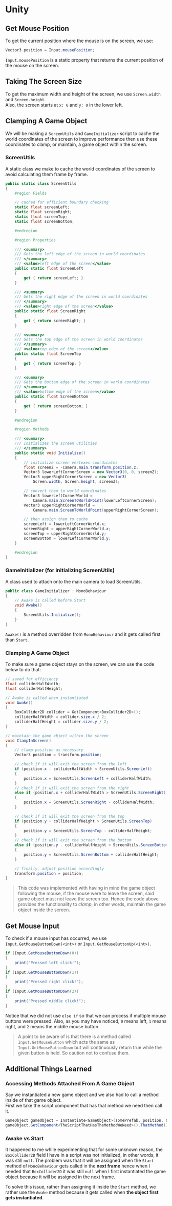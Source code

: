 # Unity
## Get Mouse Position
To get the current position where the mouse is on the screen, we use:

```csharp
Vector3 position = Input.mousePosition;
```

`Input.mousePosition` is a static property that returns the current position of the mouse on the screen.

## Taking The Screen Size
To get the maximum width and height of the screen, we use `Screen.width` and `Screen.height`.\
Also, the screen starts at `x: 0` and `y: 0` in the lower left.

## Clamping A Game Object
We will be making a `ScreenUtils` and `GameInitializer` script to cache the world coordinates of the screen to improve performance then use these coordinates to clamp, or maintain, a game object within the screen.

### ScreenUtils
A static class we make to cache the world coordinates of the screen to avoid calculating them frame by frame.

```csharp
public static class ScreenUtils
{
    #region Fields

    // cached for efficient boundary checking
    static float screenLeft;
    static float screenRight;
    static float screenTop;
    static float screenBottom;

    #endregion

    #region Properties

    /// <summary>
    /// Gets the left edge of the screen in world coordinates
    /// </summary>
    /// <value>left edge of the screen</value>
    public static float ScreenLeft
    {
        get { return screenLeft; }
    }

    /// <summary>
    /// Gets the right edge of the screen in world coordinates
    /// </summary>
    /// <value>right edge of the screen</value>
    public static float ScreenRight
    {
        get { return screenRight; }
    }

    /// <summary>
    /// Gets the top edge of the screen in world coordinates
    /// </summary>
    /// <value>top edge of the screen</value>
    public static float ScreenTop
    {
        get { return screenTop; }
    }

    /// <summary>
    /// Gets the bottom edge of the screen in world coordinates
    /// </summary>
    /// <value>bottom edge of the screen</value>
    public static float ScreenBottom
    {
        get { return screenBottom; }
    }

    #endregion

    #region Methods

    /// <summary>
    /// Initializes the screen utilities
    /// </summary>
    public static void Initialize()
    {
        // initialize screen vertexes coordinates
        float screenZ = -Camera.main.transform.position.z;
        Vector3 lowerLeftCornerScreen = new Vector3(0, 0, screenZ);
        Vector3 upperRightCornerScreen = new Vector3(
            Screen.width, Screen.height, screenZ);

        // convert them to world coordinates
        Vector3 lowerLeftCornerWorld =
            Camera.main.ScreenToWorldPoint(lowerLeftCornerScreen);
        Vector3 upperRightCornerWorld =
            Camera.main.ScreenToWorldPoint(upperRightCornerScreen);

        // then assign them to cache
        screenLeft = lowerLeftCornerWorld.x;
        screenRight = upperRightCornerWorld.x;
        screenTop = upperRightCornerWorld.y;
        screenBottom = lowerLeftCornerWorld.y;
    }

    #endregion
}
```

### GameInitializer (for initializing ScreenUtils)
A class used to attach onto the main camera to load ScreenUtils.

```csharp
public class GameInitializer : MonoBehaviour
{
    // Awake is called before Start
    void Awake()
    {
        ScreenUtils.Initialize();
    }
}
```

`Awake()` is a method overridden from `MonoBehaviour` and it gets called first than `Start`.

### Clamping A Game Object
To make sure a game object stays on the screen, we can use the code below to do that:

```csharp
// saved for efficiency
float colliderHalfWidth;
float colliderHalfHeight;

// Awake is called when instantiated
void Awake()
{
    BoxCollider2D collider = GetComponent<BoxCollider2D>();
    colliderHalfWidth = collider.size.x / 2;
    colliderHalfHeight = collider.size.y / 2;
}

// maintain the game object within the screen
void ClampInScreen()
{
    // clamp position as necessary
    Vector3 position = transform.position;

    // check if it will exit the screen from the left
    if (position.x - colliderHalfWidth < ScreenUtils.ScreenLeft)
    {
        position.x = ScreenUtils.ScreenLeft + colliderHalfWidth;
    }
    // check if it will exit the screen from the right
    else if (position.x + colliderHalfWidth > ScreenUtils.ScreenRight)
    {
        position.x = ScreenUtils.ScreenRight - colliderHalfWidth;
    }

    // check if it will exit the screen from the top
    if (position.y + colliderHalfHeight > ScreenUtils.ScreenTop)
    {
        position.y = ScreenUtils.ScreenTop - colliderHalfHeight;
    }
    // check if it will exit the screen from the bottom
    else if (position.y - colliderHalfHeight < ScreenUtils.ScreenBottom)
    {
        position.y = ScreenUtils.ScreenBottom + colliderHalfHeight;
    }

    // finally, adjust position accordingly
    transform.position = position;
}
```

> This code was implemented with having in mind the game object following the mouse, if the mouse were to leave the screen, said game object must not leave the screen too. Hence the code above provides the functionality to _clamp_, in other words, maintain the game object inside the screen.

## Get Mouse Input
To check if a mouse input has occurred, we use `Input.GetMouseButtonDown(<int>)` or `Input.GetMouseButtonUp(<int>)`.

```csharp
if (Input.GetMouseButtonDown(0))
{
    print("Pressed left click!");
}
if (Input.GetMouseButtonDown(1))
{
    print("Pressed right click!");
}
if (Input.GetMouseButtonDown(2))
{
    print("Pressed middle click!");
}
```

Notice that we did not use `else if` so that we can process if multiple mouse buttons were pressed. Also, as you may have noticed, `0` means left, `1` means right, and `2` means the middle mouse button.

> A point to be aware of is that there is a method called `Input.GetMouseButton` which acts the same as `Input.GetMouseButtonDown` but will continuously return true while the given button is held. So caution not to confuse them.

## Additional Things Learned
### Accessing Methods Attached From A Game Object
Say we instantiated a new game object and we also had to call a method inside of that game object.\
First we take the script component that has that method we need then call it.

```csharp
GameObject gameObject = Instantiate<GameObject>(somePrefab, position, Quaternion.identity);
gameObject.GetComponent<TheScriptThatHasTheMethodWeNeed>().ThatMethod();
```

### Awake vs Start
It happened to me while experimenting that for some unknown reason, the `BoxCollider2D` field I have in a script was not initialized, in other words, it was still `null`. The problem was that it will be assigned when the `Start` method of `MonoBehaviour` gets called in the **next frame** hence when I needed that `BoxCollider2D` it was still `null` when I first instantiated the game object because it will be assigned in the next frame.

To solve this issue, rather than assigning it inside the `Start` method, we rather use the `Awake` method because it gets called when **the object first gets instantiated**.
